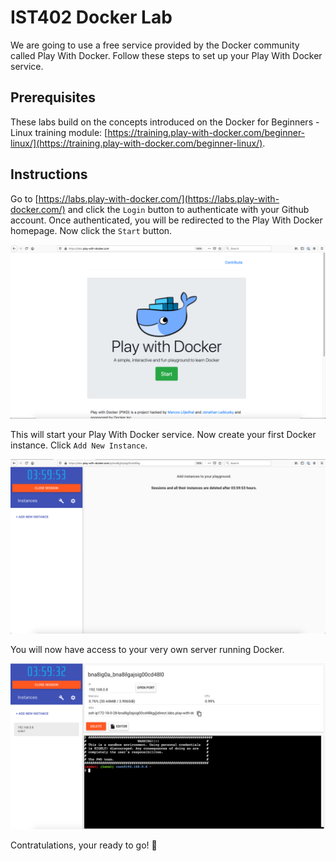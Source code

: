 # IST402 Docker Lab

We are going to use a free service provided by the Docker community called Play With Docker. Follow these steps to set up your Play With Docker service.

## Prerequisites

These labs build on the concepts introduced on the Docker for Beginners - Linux training module:
[https://training.play-with-docker.com/beginner-linux/](https://training.play-with-docker.com/beginner-linux/).

## Instructions

Go to [https://labs.play-with-docker.com/](https://labs.play-with-docker.com/) and click the `Login` button to authenticate with your Github account.  Once authenticated, you will be redirected to the Play With Docker homepage.  Now click the `Start` button.

![](/assets/readme/1.png)

This will start your Play With Docker service. Now create your first Docker instance. Click `Add New Instance`.

![](/assets/readme/2.png)

You will now have access to your very own server running Docker.

![](/assets/readme/3.png)

Contratulations, your ready to go! 🎉
